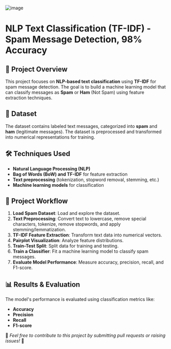 ![image](https://github.com/user-attachments/assets/41eb858f-0f5c-43f1-8d42-04206040534c)

# NLP Text Classification (TF-IDF) - Spam Message Detection,  98% Accuracy

## 📌 Project Overview
This project focuses on **NLP-based text classification** using **TF-IDF** for spam message detection. The goal is to build a machine learning model that can classify messages as **Spam** or **Ham** (Not Spam) using feature extraction techniques.

## 📂 Dataset
The dataset contains labeled text messages, categorized into **spam** and **ham** (legitimate messages). The dataset is preprocessed and transformed into numerical representations for training.

## 🛠️ Techniques Used
- **Natural Language Processing (NLP)**
- **Bag of Words (BoW) and TF-IDF** for feature extraction
- **Text preprocessing** (tokenization, stopword removal, stemming, etc.)
- **Machine learning models** for classification

## 🚀 Project Workflow
1. **Load Spam Dataset**: Load and explore the dataset.
2. **Text Preprocessing**: Convert text to lowercase, remove special characters, tokenize, remove stopwords, and apply stemming/lemmatization.
3. **TF-IDF Feature Extraction**: Transform text data into numerical vectors.
4. **Pairplot Visualization**: Analyze feature distributions.
5. **Train-Test Split**: Split data for training and testing.
6. **Train a Classifier**: Fit a machine learning model to classify spam messages.
7. **Evaluate Model Performance**: Measure accuracy, precision, recall, and F1-score.

## 📊 Results & Evaluation
The model's performance is evaluated using classification metrics like:
- **Accuracy**
- **Precision**
- **Recall**
- **F1-score**

📌 *Feel free to contribute to this project by submitting pull requests or raising issues!* 🚀
